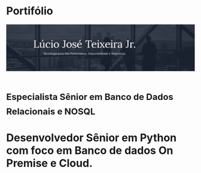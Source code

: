 # Portifólio
<p align="Left">
<img src='https://github.com/luciotravassos/Portifolio/blob/main/ti.jpg'>
 </p>

# <sub> Especialista Sênior em Banco de Dados Relacionais e NOSQL </sub>
# Desenvolvedor Sênior em Python com foco em Banco de dados On Premise e Cloud.
